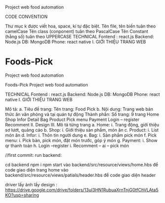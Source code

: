 Project web food automation

CODE CONVENTION

Thư mục k được viết hoa, space, kí tự đặc biệt.
Tên file, tên biến tuân theo camelCase
Tên class (conponent) tuân theo PascalCase
Tên Constant (hằng số) tuân theo UPPERCASE
TECHNICAL Fontend : react.js Backend: Node.js DB: MongoDB Phone: react native 
I. GIỚI THIỆU TRANG WEB
# Foods-Pick
Project web food automation

Foods-Pick
Project web food automation

TECHNICAL Fontend : react.js Backend: Node.js DB: MongoDB Phone: react native I. GIỚI THIỆU TRANG WEB

Mô tả: a. Tiêu đề trang:
Tên trang: Food Pick b. Nội dung:
Trang web bán thức ăn văn phòng và tại quán tự động
Thành phần: Số trang: 9 trang
            Home
            Shop
            Infor
            Detail
            Bag
            Product
            Pick menu
            Payment
            Login – register
            Recomment
II. Design 
III. Mô tả từng trang 
      a. Home: 
          i. Trang động, giới thiệu sơ lươt, quảng cáo 
      b. Shop: 
          i. Giới thiệu sản phẩm, món ăn 
      c. Product: 
          i. List món ăn 
      d. Infor: 
          i. Thôn tin người dung 
      e. Bag: 
          i. Sản phẩm pick món 
      f. Pick menu: 
          i. Pick bàn, pick món, đặt món trước, góp ý món 
      g. Payment: 
          i. Show qr thanh toán 
      h. Login –register 
          i. Recomment – ai – pick món

//first commit: run backend:

cd backend
npm i
npm start
vào backend/src/resource/views/home.hbs để code giao diện trang home
vào backend/src/resource/views/patials/header.hbs để code giao diện header

driver lấy ảnh lấy design : https://drive.google.com/drive/folders/13uI3HN1RubuaXrnTnjG0tfChVLAta5KO?usp=sharing
